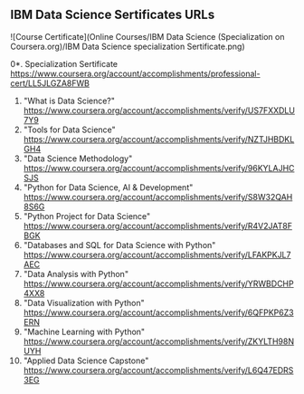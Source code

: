 ## IBM Data Science Sertificates URLs

![Course Certificate](Online Courses/IBM Data Science (Specialization on Coursera.org)/IBM Data Science specialization Sertificate.png)

0*. Specialization Sertificate  https://www.coursera.org/account/accomplishments/professional-cert/LL5JLGZA8FWB

1. "What is Data Science?"  https://www.coursera.org/account/accomplishments/verify/US7FXXDLU7Y9
2. "Tools for Data Science"  https://www.coursera.org/account/accomplishments/verify/NZTJHBDKLGH4
3. "Data Science Methodology"  https://www.coursera.org/account/accomplishments/verify/96KYLAJHCSJS
4. "Python for Data Science, AI & Development"  https://www.coursera.org/account/accomplishments/verify/S8W32QAH8S6G
5. "Python Project for Data Science"  https://www.coursera.org/account/accomplishments/verify/R4V2JAT8FBGK
6. "Databases and SQL for Data Science with Python"  https://www.coursera.org/account/accomplishments/verify/LFAKPKJL7AEC
7. "Data Analysis with Python"  https://www.coursera.org/account/accomplishments/verify/YRWBDCHP4XX8
8. "Data Visualization with Python"  https://www.coursera.org/account/accomplishments/verify/6QFPKP6Z3ERN
9. "Machine Learning with Python"  https://www.coursera.org/account/accomplishments/verify/ZKYLTH98NUYH
10. "Applied Data Science Capstone"  https://www.coursera.org/account/accomplishments/verify/L6Q47EDRS3EG
